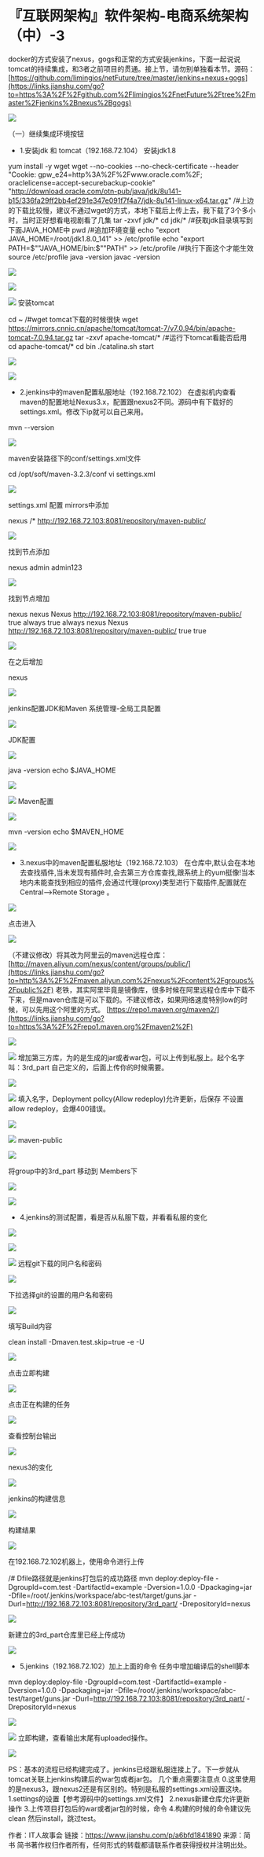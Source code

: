 # 『互联网架构』软件架构-电商系统架构（中）-3

docker的方式安装了nexus，gogs和正常的方式安装jenkins，下面一起说说tomcat的持续集成，和3者之前项目的贯通。接上节，请勿别单独看本节。源码：[https://github.com/limingios/netFuture/tree/master/jenkins+nexus+gogs](https://links.jianshu.com/go?to=https%3A%2F%2Fgithub.com%2Flimingios%2FnetFuture%2Ftree%2Fmaster%2Fjenkins%2Bnexus%2Bgogs)

![](https://imgconvert.csdnimg.cn/aHR0cHM6Ly91cGxvYWQtaW1hZ2VzLmppYW5zaHUuaW8vdXBsb2FkX2ltYWdlcy8xMTIyMzcxNS0yNTgwZGQ5ZTM3NTI3OTY3LnBuZz9pbWFnZU1vZ3IyL2F1dG8tb3JpZW50L3N0cmlwJTdDaW1hZ2VWaWV3Mi8yL3cvODY5L2Zvcm1hdC93ZWJw?x-oss-process=image/format,png)

（一）继续集成环境按钮

* 1.安装jdk 和 tomcat（192.168.72.104）
安装jdk1.8
 
yum install -y wget wget --no-cookies --no-check-certificate --header "Cookie: gpw_e24=http%3A%2F%2Fwww.oracle.com%2F; oraclelicense=accept-securebackup-cookie" "http://download.oracle.com/otn-pub/java/jdk/8u141-b15/336fa29ff2bb4ef291e347e091f7f4a7/jdk-8u141-linux-x64.tar.gz" /#上边的下载比较慢，建议不通过wget的方式，本地下载后上传上去，我下载了3个多小时，当时正好想看电视剧看了几集 tar -zxvf jdk/* cd jdk/* /#获取jdk目录填写到下面JAVA_HOME中 pwd /#追加环境变量 echo "export JAVA_HOME=/root/jdk1.8.0_141" >> /etc/profile echo "export PATH=$""JAVA_HOME/bin:$""PATH" >> /etc/profile /#执行下面这个才能生效 source /etc/profile java -version javac -version

![](https://imgconvert.csdnimg.cn/aHR0cHM6Ly91cGxvYWQtaW1hZ2VzLmppYW5zaHUuaW8vdXBsb2FkX2ltYWdlcy8xMTIyMzcxNS1jMjU3ZTRjNjgwNjI0ZjMyLnBuZz9pbWFnZU1vZ3IyL2F1dG8tb3JpZW50L3N0cmlwJTdDaW1hZ2VWaWV3Mi8yL3cvMTAwMC9mb3JtYXQvd2VicA?x-oss-process=image/format,png)

![](https://imgconvert.csdnimg.cn/aHR0cHM6Ly91cGxvYWQtaW1hZ2VzLmppYW5zaHUuaW8vdXBsb2FkX2ltYWdlcy8xMTIyMzcxNS00MjQ1NjM2NDcwNjA2ZjFlLnBuZz9pbWFnZU1vZ3IyL2F1dG8tb3JpZW50L3N0cmlwJTdDaW1hZ2VWaWV3Mi8yL3cvMTAwMC9mb3JtYXQvd2VicA?x-oss-process=image/format,png)

![](https://imgconvert.csdnimg.cn/aHR0cHM6Ly91cGxvYWQtaW1hZ2VzLmppYW5zaHUuaW8vdXBsb2FkX2ltYWdlcy8xMTIyMzcxNS0wMmRiMWVhODYzOTI5MTZkLnBuZz9pbWFnZU1vZ3IyL2F1dG8tb3JpZW50L3N0cmlwJTdDaW1hZ2VWaWV3Mi8yL3cvMTAwMC9mb3JtYXQvd2VicA?x-oss-process=image/format,png)
安装tomcat
 
cd ~ /#wget tomcat下载的时候很快 wget https://mirrors.cnnic.cn/apache/tomcat/tomcat-7/v7.0.94/bin/apache-tomcat-7.0.94.tar.gz tar -zxvf apache-tomcat/* /#运行下tomcat看能否启用 cd apache-tomcat/* cd bin ./catalina.sh start

![](https://imgconvert.csdnimg.cn/aHR0cHM6Ly91cGxvYWQtaW1hZ2VzLmppYW5zaHUuaW8vdXBsb2FkX2ltYWdlcy8xMTIyMzcxNS0zNDA3MWMxZDRlYWExZTUyLnBuZz9pbWFnZU1vZ3IyL2F1dG8tb3JpZW50L3N0cmlwJTdDaW1hZ2VWaWV3Mi8yL3cvMTAwMC9mb3JtYXQvd2VicA?x-oss-process=image/format,png)

![](https://imgconvert.csdnimg.cn/aHR0cHM6Ly91cGxvYWQtaW1hZ2VzLmppYW5zaHUuaW8vdXBsb2FkX2ltYWdlcy8xMTIyMzcxNS0yODEzNjVhYTFiZGY0NDkzLnBuZz9pbWFnZU1vZ3IyL2F1dG8tb3JpZW50L3N0cmlwJTdDaW1hZ2VWaWV3Mi8yL3cvMTAwMC9mb3JtYXQvd2VicA?x-oss-process=image/format,png)

* 2.jenkins中的maven配置私服地址（192.168.72.102）
在虚拟机内查看maven的配置地址Nexus3.x，配置跟nexus2不同。源码中有下载好的settings.xml。修改下ip就可以自己来用。
 
mvn --version

![](https://imgconvert.csdnimg.cn/aHR0cHM6Ly91cGxvYWQtaW1hZ2VzLmppYW5zaHUuaW8vdXBsb2FkX2ltYWdlcy8xMTIyMzcxNS1iNzBiYjBiMjExMDI3MjRmLnBuZz9pbWFnZU1vZ3IyL2F1dG8tb3JpZW50L3N0cmlwJTdDaW1hZ2VWaWV3Mi8yL3cvMTAwMC9mb3JtYXQvd2VicA?x-oss-process=image/format,png)

maven安装路径下的conf/settings.xml文件
 
cd /opt/soft/maven-3.2.3/conf vi settings.xml

![](https://imgconvert.csdnimg.cn/aHR0cHM6Ly91cGxvYWQtaW1hZ2VzLmppYW5zaHUuaW8vdXBsb2FkX2ltYWdlcy8xMTIyMzcxNS1mOGQyMTQxMmMyNTQyZjcyLnBuZz9pbWFnZU1vZ3IyL2F1dG8tb3JpZW50L3N0cmlwJTdDaW1hZ2VWaWV3Mi8yL3cvMTAwMC9mb3JtYXQvd2VicA?x-oss-process=image/format,png)

settings.xml 配置
mirrors中添加
 
<mirror> <id>nexus</id> <mirrorOf>/*</mirrorOf> <!-- ip 更换成192.168.72.103--> <url>http://192.168.72.103:8081/repository/maven-public/</url> </mirror>

![](https://imgconvert.csdnimg.cn/aHR0cHM6Ly91cGxvYWQtaW1hZ2VzLmppYW5zaHUuaW8vdXBsb2FkX2ltYWdlcy8xMTIyMzcxNS1iNzMzNzQ4ZDc0OTAyY2MyLnBuZz9pbWFnZU1vZ3IyL2F1dG8tb3JpZW50L3N0cmlwJTdDaW1hZ2VWaWV3Mi8yL3cvMTAwMC9mb3JtYXQvd2VicA?x-oss-process=image/format,png)

找到<servers>节点添加
 
<server> <id>nexus</id> <username>admin</username> <password>admin123</password> </server>

![](https://imgconvert.csdnimg.cn/aHR0cHM6Ly91cGxvYWQtaW1hZ2VzLmppYW5zaHUuaW8vdXBsb2FkX2ltYWdlcy8xMTIyMzcxNS1jMjFjYjQwZTY0YjA2ODdhLnBuZz9pbWFnZU1vZ3IyL2F1dG8tb3JpZW50L3N0cmlwJTdDaW1hZ2VWaWV3Mi8yL3cvMTAwMC9mb3JtYXQvd2VicA?x-oss-process=image/format,png)

找到<profiles>节点增加
 
<profile> <id>nexus</id> <repositories> <repository> <id>nexus</id> <name>Nexus</name> <url>http://192.168.72.103:8081/repository/maven-public/</url> <releases> <enabled>true</enabled> <updatePolicy>always</updatePolicy> </releases> <snapshots> <enabled>true</enabled> <updatePolicy>always</updatePolicy> </snapshots> </repository> </repositories> <pluginRepositories> <pluginRepository> <id>nexus</id> <name>Nexus</name> <url>http://192.168.72.103:8081/repository/maven-public/</url> <releases> <enabled>true</enabled> </releases> <snapshots> <enabled>true</enabled> </snapshots> </pluginRepository> </pluginRepositories> </profile>

![](https://imgconvert.csdnimg.cn/aHR0cHM6Ly91cGxvYWQtaW1hZ2VzLmppYW5zaHUuaW8vdXBsb2FkX2ltYWdlcy8xMTIyMzcxNS00MjFmNDQyMDJkMTFhNTNjLnBuZz9pbWFnZU1vZ3IyL2F1dG8tb3JpZW50L3N0cmlwJTdDaW1hZ2VWaWV3Mi8yL3cvMTAwMC9mb3JtYXQvd2VicA?x-oss-process=image/format,png)

在</profiles>之后增加
 
<activeProfiles> <activeProfile>nexus</activeProfile> </activeProfiles>

![](https://imgconvert.csdnimg.cn/aHR0cHM6Ly91cGxvYWQtaW1hZ2VzLmppYW5zaHUuaW8vdXBsb2FkX2ltYWdlcy8xMTIyMzcxNS01ODM2NjYzY2Q1OGJmOWVjLnBuZz9pbWFnZU1vZ3IyL2F1dG8tb3JpZW50L3N0cmlwJTdDaW1hZ2VWaWV3Mi8yL3cvMTAwMC9mb3JtYXQvd2VicA?x-oss-process=image/format,png)

jenkins配置JDK和Maven
系统管理-全局工具配置

![](https://imgconvert.csdnimg.cn/aHR0cHM6Ly91cGxvYWQtaW1hZ2VzLmppYW5zaHUuaW8vdXBsb2FkX2ltYWdlcy8xMTIyMzcxNS04NDkwMTk2YjljOTRkZjJjLnBuZz9pbWFnZU1vZ3IyL2F1dG8tb3JpZW50L3N0cmlwJTdDaW1hZ2VWaWV3Mi8yL3cvMTAwMC9mb3JtYXQvd2VicA?x-oss-process=image/format,png)

JDK配置

![](https://imgconvert.csdnimg.cn/aHR0cHM6Ly91cGxvYWQtaW1hZ2VzLmppYW5zaHUuaW8vdXBsb2FkX2ltYWdlcy8xMTIyMzcxNS1mNDliZGVhNDIxYmViNmY0LnBuZz9pbWFnZU1vZ3IyL2F1dG8tb3JpZW50L3N0cmlwJTdDaW1hZ2VWaWV3Mi8yL3cvMTAwMC9mb3JtYXQvd2VicA?x-oss-process=image/format,png)

java -version echo $JAVA_HOME

![](https://imgconvert.csdnimg.cn/aHR0cHM6Ly91cGxvYWQtaW1hZ2VzLmppYW5zaHUuaW8vdXBsb2FkX2ltYWdlcy8xMTIyMzcxNS04ZTI5ZTU2OWU4ZGJjMjYxLnBuZz9pbWFnZU1vZ3IyL2F1dG8tb3JpZW50L3N0cmlwJTdDaW1hZ2VWaWV3Mi8yL3cvMTAwMC9mb3JtYXQvd2VicA?x-oss-process=image/format,png)

![](https://imgconvert.csdnimg.cn/aHR0cHM6Ly91cGxvYWQtaW1hZ2VzLmppYW5zaHUuaW8vdXBsb2FkX2ltYWdlcy8xMTIyMzcxNS1kOThjOGIyMDNmMThmMjliLnBuZz9pbWFnZU1vZ3IyL2F1dG8tb3JpZW50L3N0cmlwJTdDaW1hZ2VWaWV3Mi8yL3cvMTAwMC9mb3JtYXQvd2VicA?x-oss-process=image/format,png)
Maven配置

![](https://imgconvert.csdnimg.cn/aHR0cHM6Ly91cGxvYWQtaW1hZ2VzLmppYW5zaHUuaW8vdXBsb2FkX2ltYWdlcy8xMTIyMzcxNS05OGUxYjk1YTkxOWFjZTkxLnBuZz9pbWFnZU1vZ3IyL2F1dG8tb3JpZW50L3N0cmlwJTdDaW1hZ2VWaWV3Mi8yL3cvMTAwMC9mb3JtYXQvd2VicA?x-oss-process=image/format,png)

mvn -version echo $MAVEN_HOME

![](https://imgconvert.csdnimg.cn/aHR0cHM6Ly91cGxvYWQtaW1hZ2VzLmppYW5zaHUuaW8vdXBsb2FkX2ltYWdlcy8xMTIyMzcxNS0wMzczNDM2M2M2MWU0ZDhjLnBuZz9pbWFnZU1vZ3IyL2F1dG8tb3JpZW50L3N0cmlwJTdDaW1hZ2VWaWV3Mi8yL3cvMTAwMC9mb3JtYXQvd2VicA?x-oss-process=image/format,png)

* 3.nexus中的maven配置私服地址（192.168.72.103）
在仓库中,默认会在本地去查找插件,当未发现有插件时,会去第三方仓库查找,跟系统上的yum挺像!当本地内未能查找到相应的插件,会通过代理(proxy)类型进行下载插件,配置就在Central-->Remote Storage 。

![](https://imgconvert.csdnimg.cn/aHR0cHM6Ly91cGxvYWQtaW1hZ2VzLmppYW5zaHUuaW8vdXBsb2FkX2ltYWdlcy8xMTIyMzcxNS0yMjhiY2EwNjg1NTc3ZjZlLnBuZz9pbWFnZU1vZ3IyL2F1dG8tb3JpZW50L3N0cmlwJTdDaW1hZ2VWaWV3Mi8yL3cvMTAwMC9mb3JtYXQvd2VicA?x-oss-process=image/format,png)

点击进入

![](https://imgconvert.csdnimg.cn/aHR0cHM6Ly91cGxvYWQtaW1hZ2VzLmppYW5zaHUuaW8vdXBsb2FkX2ltYWdlcy8xMTIyMzcxNS0xNWIxZTliMGZiZWYwYWRjLnBuZz9pbWFnZU1vZ3IyL2F1dG8tb3JpZW50L3N0cmlwJTdDaW1hZ2VWaWV3Mi8yL3cvMTAwMC9mb3JtYXQvd2VicA?x-oss-process=image/format,png)

（不建议修改）将其改为阿里云的maven远程仓库：[http://maven.aliyun.com/nexus/content/groups/public/](https://links.jianshu.com/go?to=http%3A%2F%2Fmaven.aliyun.com%2Fnexus%2Fcontent%2Fgroups%2Fpublic%2F)
老铁，其实阿里毕竟是镜像库，很多时候在阿里远程仓库中下载不下来，但是maven仓库是可以下载的。不建议修改，如果网络速度特别low的时候，可以先用这个阿里的方式。
[https://repo1.maven.org/maven2/](https://links.jianshu.com/go?to=https%3A%2F%2Frepo1.maven.org%2Fmaven2%2F)

![](https://imgconvert.csdnimg.cn/aHR0cHM6Ly91cGxvYWQtaW1hZ2VzLmppYW5zaHUuaW8vdXBsb2FkX2ltYWdlcy8xMTIyMzcxNS0yZjY1MmU0YzY0MTFiOGYwLnBuZz9pbWFnZU1vZ3IyL2F1dG8tb3JpZW50L3N0cmlwJTdDaW1hZ2VWaWV3Mi8yL3cvMTAwMC9mb3JtYXQvd2VicA?x-oss-process=image/format,png)

![](https://imgconvert.csdnimg.cn/aHR0cHM6Ly91cGxvYWQtaW1hZ2VzLmppYW5zaHUuaW8vdXBsb2FkX2ltYWdlcy8xMTIyMzcxNS1kYWY0NTFmMjY0Yjk0MDIzLnBuZz9pbWFnZU1vZ3IyL2F1dG8tb3JpZW50L3N0cmlwJTdDaW1hZ2VWaWV3Mi8yL3cvMTAwMC9mb3JtYXQvd2VicA?x-oss-process=image/format,png)
增加第三方库，为的是生成的jar或者war包，可以上传到私服上。起个名字叫：3rd_part 自己定义的，后面上传你的时候需要。

![](https://imgconvert.csdnimg.cn/aHR0cHM6Ly91cGxvYWQtaW1hZ2VzLmppYW5zaHUuaW8vdXBsb2FkX2ltYWdlcy8xMTIyMzcxNS1iODNlNjQ0YzgzZWNkMThhLnBuZz9pbWFnZU1vZ3IyL2F1dG8tb3JpZW50L3N0cmlwJTdDaW1hZ2VWaWV3Mi8yL3cvMTAwMC9mb3JtYXQvd2VicA?x-oss-process=image/format,png)

![](https://imgconvert.csdnimg.cn/aHR0cHM6Ly91cGxvYWQtaW1hZ2VzLmppYW5zaHUuaW8vdXBsb2FkX2ltYWdlcy8xMTIyMzcxNS1iM2M3Y2MxMjIwZTE0YWYxLnBuZz9pbWFnZU1vZ3IyL2F1dG8tb3JpZW50L3N0cmlwJTdDaW1hZ2VWaWV3Mi8yL3cvMTAwMC9mb3JtYXQvd2VicA?x-oss-process=image/format,png)
填入名字，Deployment pollcy(Allow redeploy)允许更新，后保存
不设置allow redeploy，会爆400错误。

![](https://imgconvert.csdnimg.cn/aHR0cHM6Ly91cGxvYWQtaW1hZ2VzLmppYW5zaHUuaW8vdXBsb2FkX2ltYWdlcy8xMTIyMzcxNS02Y2JlODdkYzJhZmQyNGUwLnBuZz9pbWFnZU1vZ3IyL2F1dG8tb3JpZW50L3N0cmlwJTdDaW1hZ2VWaWV3Mi8yL3cvMTAwMC9mb3JtYXQvd2VicA?x-oss-process=image/format,png)

![](https://imgconvert.csdnimg.cn/aHR0cHM6Ly91cGxvYWQtaW1hZ2VzLmppYW5zaHUuaW8vdXBsb2FkX2ltYWdlcy8xMTIyMzcxNS1lMjAxYzcyOTVlYWYyODdjLnBuZz9pbWFnZU1vZ3IyL2F1dG8tb3JpZW50L3N0cmlwJTdDaW1hZ2VWaWV3Mi8yL3cvMTAwMC9mb3JtYXQvd2VicA?x-oss-process=image/format,png)
maven-public

![](https://imgconvert.csdnimg.cn/aHR0cHM6Ly91cGxvYWQtaW1hZ2VzLmppYW5zaHUuaW8vdXBsb2FkX2ltYWdlcy8xMTIyMzcxNS0zZjY0NmFlZWIzNTBmZTZiLnBuZz9pbWFnZU1vZ3IyL2F1dG8tb3JpZW50L3N0cmlwJTdDaW1hZ2VWaWV3Mi8yL3cvMTAwMC9mb3JtYXQvd2VicA?x-oss-process=image/format,png)

将group中的3rd_part 移动到 Members下

![](https://imgconvert.csdnimg.cn/aHR0cHM6Ly91cGxvYWQtaW1hZ2VzLmppYW5zaHUuaW8vdXBsb2FkX2ltYWdlcy8xMTIyMzcxNS04NDcwMzg4NzM1ZDM4YTc1LnBuZz9pbWFnZU1vZ3IyL2F1dG8tb3JpZW50L3N0cmlwJTdDaW1hZ2VWaWV3Mi8yL3cvMTAwMC9mb3JtYXQvd2VicA?x-oss-process=image/format,png)

![](https://imgconvert.csdnimg.cn/aHR0cHM6Ly91cGxvYWQtaW1hZ2VzLmppYW5zaHUuaW8vdXBsb2FkX2ltYWdlcy8xMTIyMzcxNS1hNDNiODFmNWMzYjYzOTVmLnBuZz9pbWFnZU1vZ3IyL2F1dG8tb3JpZW50L3N0cmlwJTdDaW1hZ2VWaWV3Mi8yL3cvMTAwMC9mb3JtYXQvd2VicA?x-oss-process=image/format,png)

* 4.jenkins的测试配置，看是否从私服下载，并看看私服的变化

![](https://imgconvert.csdnimg.cn/aHR0cHM6Ly91cGxvYWQtaW1hZ2VzLmppYW5zaHUuaW8vdXBsb2FkX2ltYWdlcy8xMTIyMzcxNS0yOTFlMzMzMTMwYTIzZjc3LnBuZz9pbWFnZU1vZ3IyL2F1dG8tb3JpZW50L3N0cmlwJTdDaW1hZ2VWaWV3Mi8yL3cvMTAwMC9mb3JtYXQvd2VicA?x-oss-process=image/format,png)

![](https://imgconvert.csdnimg.cn/aHR0cHM6Ly91cGxvYWQtaW1hZ2VzLmppYW5zaHUuaW8vdXBsb2FkX2ltYWdlcy8xMTIyMzcxNS01NWI0NDU2YjU2NzE4MTZlLnBuZz9pbWFnZU1vZ3IyL2F1dG8tb3JpZW50L3N0cmlwJTdDaW1hZ2VWaWV3Mi8yL3cvMTAwMC9mb3JtYXQvd2VicA?x-oss-process=image/format,png)

![](https://imgconvert.csdnimg.cn/aHR0cHM6Ly91cGxvYWQtaW1hZ2VzLmppYW5zaHUuaW8vdXBsb2FkX2ltYWdlcy8xMTIyMzcxNS1mN2NlNmYxMWQ0Mzg0NThhLnBuZz9pbWFnZU1vZ3IyL2F1dG8tb3JpZW50L3N0cmlwJTdDaW1hZ2VWaWV3Mi8yL3cvMTAwMC9mb3JtYXQvd2VicA?x-oss-process=image/format,png)
远程git下载的同户名和密码

![](https://imgconvert.csdnimg.cn/aHR0cHM6Ly91cGxvYWQtaW1hZ2VzLmppYW5zaHUuaW8vdXBsb2FkX2ltYWdlcy8xMTIyMzcxNS1lZGJkOTRjZGMwMzkxOWYzLnBuZz9pbWFnZU1vZ3IyL2F1dG8tb3JpZW50L3N0cmlwJTdDaW1hZ2VWaWV3Mi8yL3cvMTAwMC9mb3JtYXQvd2VicA?x-oss-process=image/format,png)

下拉选择git的设置的用户名和密码

![](https://imgconvert.csdnimg.cn/aHR0cHM6Ly91cGxvYWQtaW1hZ2VzLmppYW5zaHUuaW8vdXBsb2FkX2ltYWdlcy8xMTIyMzcxNS02OTVkODQ3OWQ2MmQzYzFlLnBuZz9pbWFnZU1vZ3IyL2F1dG8tb3JpZW50L3N0cmlwJTdDaW1hZ2VWaWV3Mi8yL3cvMTAwMC9mb3JtYXQvd2VicA?x-oss-process=image/format,png)

填写Build内容
 
clean install -Dmaven.test.skip=true -e -U

![](https://imgconvert.csdnimg.cn/aHR0cHM6Ly91cGxvYWQtaW1hZ2VzLmppYW5zaHUuaW8vdXBsb2FkX2ltYWdlcy8xMTIyMzcxNS02OGIxNTkzOGUwNjU2ODQ1LnBuZz9pbWFnZU1vZ3IyL2F1dG8tb3JpZW50L3N0cmlwJTdDaW1hZ2VWaWV3Mi8yL3cvMTAwMC9mb3JtYXQvd2VicA?x-oss-process=image/format,png)

点击立即构建

![](https://imgconvert.csdnimg.cn/aHR0cHM6Ly91cGxvYWQtaW1hZ2VzLmppYW5zaHUuaW8vdXBsb2FkX2ltYWdlcy8xMTIyMzcxNS0zMTdjN2I0MTQzMDNmN2ZjLnBuZz9pbWFnZU1vZ3IyL2F1dG8tb3JpZW50L3N0cmlwJTdDaW1hZ2VWaWV3Mi8yL3cvMTAwMC9mb3JtYXQvd2VicA?x-oss-process=image/format,png)

点击正在构建的任务

![](https://imgconvert.csdnimg.cn/aHR0cHM6Ly91cGxvYWQtaW1hZ2VzLmppYW5zaHUuaW8vdXBsb2FkX2ltYWdlcy8xMTIyMzcxNS05ZTkyYTVlNTEwYjgyODBkLnBuZz9pbWFnZU1vZ3IyL2F1dG8tb3JpZW50L3N0cmlwJTdDaW1hZ2VWaWV3Mi8yL3cvMTAwMC9mb3JtYXQvd2VicA?x-oss-process=image/format,png)

查看控制台输出

![](https://imgconvert.csdnimg.cn/aHR0cHM6Ly91cGxvYWQtaW1hZ2VzLmppYW5zaHUuaW8vdXBsb2FkX2ltYWdlcy8xMTIyMzcxNS05OGQxOWMzNmZlODU2NGY0LnBuZz9pbWFnZU1vZ3IyL2F1dG8tb3JpZW50L3N0cmlwJTdDaW1hZ2VWaWV3Mi8yL3cvMTAwMC9mb3JtYXQvd2VicA?x-oss-process=image/format,png)

nexus3的变化

![](https://imgconvert.csdnimg.cn/aHR0cHM6Ly91cGxvYWQtaW1hZ2VzLmppYW5zaHUuaW8vdXBsb2FkX2ltYWdlcy8xMTIyMzcxNS03Yzg5NWY3MmRlN2VlNGE0LnBuZz9pbWFnZU1vZ3IyL2F1dG8tb3JpZW50L3N0cmlwJTdDaW1hZ2VWaWV3Mi8yL3cvMTAwMC9mb3JtYXQvd2VicA?x-oss-process=image/format,png)

jenkins的构建信息

![](https://imgconvert.csdnimg.cn/aHR0cHM6Ly91cGxvYWQtaW1hZ2VzLmppYW5zaHUuaW8vdXBsb2FkX2ltYWdlcy8xMTIyMzcxNS0wOTZiMTYwYWE3ZmZmYjA2LnBuZz9pbWFnZU1vZ3IyL2F1dG8tb3JpZW50L3N0cmlwJTdDaW1hZ2VWaWV3Mi8yL3cvMTAwMC9mb3JtYXQvd2VicA?x-oss-process=image/format,png)

构建结果

![](https://imgconvert.csdnimg.cn/aHR0cHM6Ly91cGxvYWQtaW1hZ2VzLmppYW5zaHUuaW8vdXBsb2FkX2ltYWdlcy8xMTIyMzcxNS05NjNmYTNjZTQxM2Y1ZjcwLnBuZz9pbWFnZU1vZ3IyL2F1dG8tb3JpZW50L3N0cmlwJTdDaW1hZ2VWaWV3Mi8yL3cvMTAwMC9mb3JtYXQvd2VicA?x-oss-process=image/format,png)

在192.168.72.102机器上，使用命令进行上传
 
/# Dfile路径就是jenkins打包后的成功路径 mvn deploy:deploy-file -DgroupId=com.test -DartifactId=example -Dversion=1.0.0 -Dpackaging=jar -Dfile=/root/.jenkins/workspace/abc-test/target/guns.jar -Durl=http://192.168.72.103:8081/repository/3rd_part/ -DrepositoryId=nexus

![](https://imgconvert.csdnimg.cn/aHR0cHM6Ly91cGxvYWQtaW1hZ2VzLmppYW5zaHUuaW8vdXBsb2FkX2ltYWdlcy8xMTIyMzcxNS01Zjg4MDRjNGVjM2MyMmRhLnBuZz9pbWFnZU1vZ3IyL2F1dG8tb3JpZW50L3N0cmlwJTdDaW1hZ2VWaWV3Mi8yL3cvMTAwMC9mb3JtYXQvd2VicA?x-oss-process=image/format,png)

新建立的3rd_part仓库里已经上传成功

![](https://imgconvert.csdnimg.cn/aHR0cHM6Ly91cGxvYWQtaW1hZ2VzLmppYW5zaHUuaW8vdXBsb2FkX2ltYWdlcy8xMTIyMzcxNS0xZDczOTZlMjcwZTA0NWI4LnBuZz9pbWFnZU1vZ3IyL2F1dG8tb3JpZW50L3N0cmlwJTdDaW1hZ2VWaWV3Mi8yL3cvMTAwMC9mb3JtYXQvd2VicA?x-oss-process=image/format,png)

* 5.jenkins（192.168.72.102）加上上面的命令
任务中增加编译后的shell脚本
 
mvn deploy:deploy-file -DgroupId=com.test -DartifactId=example -Dversion=1.0.0 -Dpackaging=jar -Dfile=/root/.jenkins/workspace/abc-test/target/guns.jar -Durl=http://192.168.72.103:8081/repository/3rd_part/ -DrepositoryId=nexus

![](https://imgconvert.csdnimg.cn/aHR0cHM6Ly91cGxvYWQtaW1hZ2VzLmppYW5zaHUuaW8vdXBsb2FkX2ltYWdlcy8xMTIyMzcxNS00MTVhZjJiNThjMDZiMmYwLnBuZz9pbWFnZU1vZ3IyL2F1dG8tb3JpZW50L3N0cmlwJTdDaW1hZ2VWaWV3Mi8yL3cvMTAwMC9mb3JtYXQvd2VicA?x-oss-process=image/format,png)

![](https://imgconvert.csdnimg.cn/aHR0cHM6Ly91cGxvYWQtaW1hZ2VzLmppYW5zaHUuaW8vdXBsb2FkX2ltYWdlcy8xMTIyMzcxNS05YTU2YTY4M2FkYmQ1ODIzLnBuZz9pbWFnZU1vZ3IyL2F1dG8tb3JpZW50L3N0cmlwJTdDaW1hZ2VWaWV3Mi8yL3cvMTAwMC9mb3JtYXQvd2VicA?x-oss-process=image/format,png)
立即构建，查看输出末尾有uploaded操作。

![](https://imgconvert.csdnimg.cn/aHR0cHM6Ly91cGxvYWQtaW1hZ2VzLmppYW5zaHUuaW8vdXBsb2FkX2ltYWdlcy8xMTIyMzcxNS0wMjNjZTQwOTFjOWYzZDEwLnBuZz9pbWFnZU1vZ3IyL2F1dG8tb3JpZW50L3N0cmlwJTdDaW1hZ2VWaWV3Mi8yL3cvMTAwMC9mb3JtYXQvd2VicA?x-oss-process=image/format,png)

PS：基本的流程已经构建完成了。jenkins已经跟私服连接上了。下一步就从tomcat关联上jenkins构建后的war包或者jar包。
几个重点需要注意点
0.这里使用的是nexus3，跟nexus2还是有区别的。特别是私服的settings.xml设置这块。
1.settings的设置【参考源码中的settings.xml文件】
2.nexus新建仓库允许更新操作
3.上传项目打包后的war或者jar包的时候，命令
4.构建的时候的命令建议先clean 然后install，跳过test。

作者：IT人故事会
链接：https://www.jianshu.com/p/a6bfd1841890
来源：简书
简书著作权归作者所有，任何形式的转载都请联系作者获得授权并注明出处。


